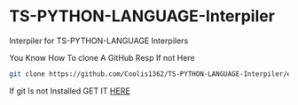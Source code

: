 # TS-PYTHON-LANGUAGE-Interpiler

Interpiler for TS-PYTHON-LANGUAGE Interpilers

You Know How To clone A GitHub Resp If not Here

```bash
git clone https://github.com/Coolis1362/TS-PYTHON-LANGUAGE-Interpiler/edit/main/README.md.git
```

If git Is not Installed GET IT [HERE](https://git-scm.com/downloads/win)
